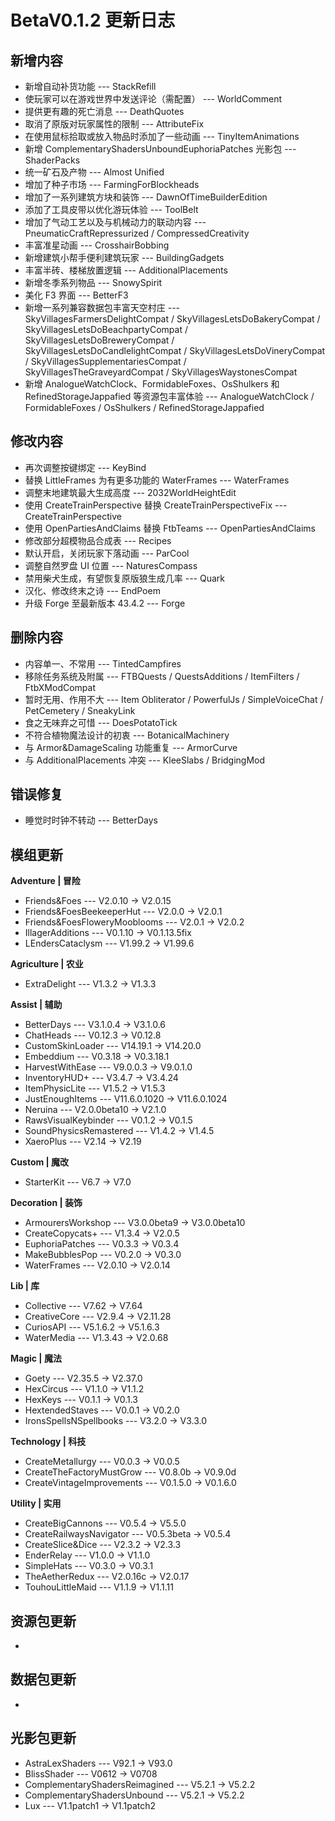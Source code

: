 # BetaV0.1.2 更新日志

## 新增内容

- 新增自动补货功能 --- StackRefill
- 使玩家可以在游戏世界中发送评论（需配置） --- WorldComment
- 提供更有趣的死亡消息 --- DeathQuotes
- 取消了原版对玩家属性的限制 --- AttributeFix
- 在使用鼠标拾取或放入物品时添加了一些动画 --- TinyItemAnimations
- 新增 ComplementaryShadersUnboundEuphoriaPatches 光影包 --- ShaderPacks
- 统一矿石及产物 --- Almost Unified
- 增加了种子市场 --- FarmingForBlockheads
- 增加了一系列建筑方块和装饰 --- DawnOfTimeBuilderEdition
- 添加了工具皮带以优化游玩体验 --- ToolBelt
- 增加了气动工艺以及与机械动力的联动内容 --- PneumaticCraftRepressurized / CompressedCreativity
- 丰富准星动画 --- CrosshairBobbing
- 新增建筑小帮手便利建筑玩家 --- BuildingGadgets
- 丰富半砖、楼梯放置逻辑 --- AdditionalPlacements
- 新增冬季系列物品 --- SnowySpirit
- 美化 F3 界面 --- BetterF3
- 新增一系列兼容数据包丰富天空村庄 --- SkyVillagesFarmersDelightCompat / SkyVillagesLetsDoBakeryCompat / SkyVillagesLetsDoBeachpartyCompat / SkyVillagesLetsDoBreweryCompat / SkyVillagesLetsDoCandlelightCompat / SkyVillagesLetsDoVineryCompat / SkyVillagesSupplementariesCompat / SkyVillagesTheGraveyardCompat / SkyVillagesWaystonesCompat
- 新增 AnalogueWatchClock、FormidableFoxes、OsShulkers 和 RefinedStorageJappafied 等资源包丰富体验 --- AnalogueWatchClock / FormidableFoxes / OsShulkers / RefinedStorageJappafied


## 修改内容

- 再次调整按键绑定 --- KeyBind
- 替换 LittleFrames 为有更多功能的 WaterFrames --- WaterFrames
- 调整末地建筑最大生成高度 --- 2032WorldHeightEdit
- 使用 CreateTrainPerspective 替换 CreateTrainPerspectiveFix --- CreateTrainPerspective
- 使用 OpenPartiesAndClaims 替换 FtbTeams --- OpenPartiesAndClaims
- 修改部分超模物品合成表 --- Recipes
- 默认开启，关闭玩家下落动画 --- ParCool
- 调整自然罗盘 UI 位置 --- NaturesCompass
- 禁用柴犬生成，有望恢复原版狼生成几率 --- Quark
- 汉化、修改终末之诗 --- EndPoem
- 升级 Forge 至最新版本 43.4.2 --- Forge


## 删除内容

- 内容单一、不常用  --- TintedCampfires
- 移除任务系统及附属 --- FTBQuests / QuestsAdditions / ItemFilters / FtbXModCompat
- 暂时无用、作用不大 --- Item Obliterator / PowerfulJs / SimpleVoiceChat / PetCemetery / SneakyLink
- 食之无味弃之可惜 --- DoesPotatoTick
- 不符合植物魔法设计的初衷 --- BotanicalMachinery
- 与 Armor&DamageScaling 功能重复 --- ArmorCurve
- 与 AdditionalPlacements 冲突 --- KleeSlabs / BridgingMod


## 错误修复

- 睡觉时时钟不转动 --- BetterDays

## 模组更新

**Adventure | 冒险**

- Friends&Foes --- V2.0.10 -> V2.0.15
- Friends&FoesBeekeeperHut --- V2.0.0 -> V2.0.1
- Friends&FoesFloweryMooblooms --- V2.0.1 -> V2.0.2
- IllagerAdditions --- V0.1.10 -> V0.1.13.5fix
- LEndersCataclysm --- V1.99.2 -> V1.99.6

**Agriculture | 农业**

- ExtraDelight --- V1.3.2 -> V1.3.3

**Assist | 辅助**

- BetterDays --- V3.1.0.4 -> V3.1.0.6
- ChatHeads --- V0.12.3 -> V0.12.8
- CustomSkinLoader --- V14.19.1 -> V14.20.0
- Embeddium --- V0.3.18 -> V0.3.18.1
- HarvestWithEase --- V9.0.0.3 -> V9.0.1.0
- InventoryHUD+ --- V3.4.7 -> V3.4.24
- ItemPhysicLite --- V1.5.2 -> V1.5.3
- JustEnoughItems --- V11.6.0.1020 -> V11.6.0.1024
- Neruina --- V2.0.0beta10 -> V2.1.0
- RawsVisualKeybinder --- V0.1.2 -> V0.1.5
- SoundPhysicsRemastered --- V1.4.2 -> V1.4.5
- XaeroPlus --- V2.14 -> V2.19

**Custom | 魔改**

- StarterKit --- V6.7 -> V7.0

**Decoration | 装饰**

- ArmourersWorkshop --- V3.0.0beta9 -> V3.0.0beta10
- CreateCopycats+ --- V1.3.4 -> V2.0.5
- EuphoriaPatches --- V0.3.3 -> V0.3.4
- MakeBubblesPop --- V0.2.0 -> V0.3.0
- WaterFrames --- V2.0.10 -> V2.0.14

**Lib | 库**

- Collective --- V7.62 -> V7.64
- CreativeCore --- V2.9.4 -> V2.11.28
- CuriosAPI --- V5.1.6.2 -> V5.1.6.3
- WaterMedia --- V1.3.43 -> V2.0.68

**Magic | 魔法**

- Goety --- V2.35.5 -> V2.37.0
- HexCircus --- V1.1.0 -> V1.1.2
- HexKeys --- V0.1.1 -> V0.1.3
- HextendedStaves --- V0.0.1 -> V0.2.0
- IronsSpellsNSpellbooks --- V3.2.0 -> V3.3.0

**Technology | 科技**

- CreateMetallurgy --- V0.0.3 -> V0.0.5
- CreateTheFactoryMustGrow --- V0.8.0b -> V0.9.0d
- CreateVintageImprovements --- V0.1.5.0 -> V0.1.6.0

**Utility | 实用**

- CreateBigCannons --- V0.5.4 -> V5.5.0
- CreateRailwaysNavigator --- V0.5.3beta -> V0.5.4
- CreateSlice&Dice --- V2.3.2 -> V2.3.3
- EnderRelay --- V1.0.0 -> V1.1.0
- SimpleHats --- V0.3.0 -> V0.3.1
- TheAetherRedux --- V2.0.16c -> V2.0.17
- TouhouLittleMaid --- V1.1.9 -> V1.1.11

## 资源包更新

- 

## 数据包更新

- 

## 光影包更新

- AstraLexShaders --- V92.1 -> V93.0
- BlissShader --- V0612 -> V0708
- ComplementaryShadersReimagined --- V5.2.1 -> V5.2.2
- ComplementaryShadersUnbound --- V5.2.1 -> V5.2.2
- Lux --- V1.1patch1 -> V1.1patch2
